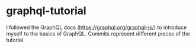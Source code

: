 # graphql-tutorial
I followed the GraphQL docs (https://graphql.org/graphql-js/) to introduce myself to the basics of GraphQL. Commits represent different pieces of the tutorial.
